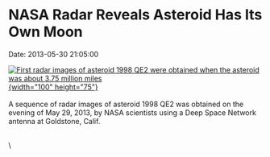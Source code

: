 NASA Radar Reveals Asteroid Has Its Own Moon
============================================

Date: 2013-05-30 21:05:00

[![First radar images of asteroid 1998 QE2 were obtained when the
asteroid was about 3.75 million
miles](http://www.jpl.nasa.gov/images/asteroid/20130530/asteroid20130530-th.jpg){width="100"
height="75"}](http://www.jpl.nasa.gov/news/news.cfm?release=2013-182&rn=news.xml&rst=3812)\
\
A sequence of radar images of asteroid 1998 QE2 was obtained on the
evening of May 29, 2013, by NASA scientists using a Deep Space Network
antenna at Goldstone, Calif.

\
\
